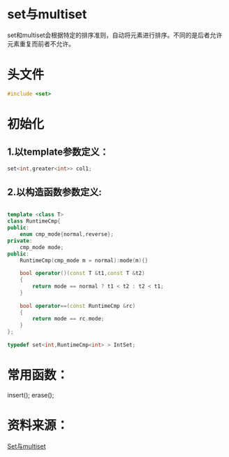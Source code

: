 # set与multiset

set和multiset会根据特定的排序准则，自动将元素进行排序。不同的是后者允许元素重复而前者不允许。
# 头文件
```c++
#include <set>
```
# 初始化
## 1.以template参数定义：
```c++
set<int,greater<int>> col1;
```
## 2.以构造函数参数定义:
```c++

template <class T>
class RuntimeCmp{
public:
	enum cmp_mode{normal,reverse};
private:
	cmp_mode mode;
public:
	RuntimeCmp(cmp_mode m = normal):mode(m){}
 
	bool operator()(const T &t1,const T &t2)
	{
		return mode == normal ? t1 < t2 : t2 < t1;
	}
 
	bool operator==(const RuntimeCmp &rc)
	{
		return mode == rc.mode;
	}
};
 
typedef set<int,RuntimeCmp<int> > IntSet;
```
# 常用函数：
insert();
erase();
# 资料来源：
[Set与multiset](https://blog.csdn.net/xiajun07061225/article/details/7459206)
